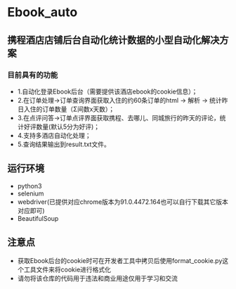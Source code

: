 # Ebook_auto
## 携程酒店店铺后台自动化统计数据的小型自动化解决方案
### 目前具有的功能
- 1.自动化登录Ebook后台（需要提供该酒店ebook的cookie信息）；
- 2.在订单处理->订单查询界面获取入住的约60条订单的html -> 解析 -> 统计昨日入住的订单数量（Σ间数x天数）；
- 3.在点评问答->订单点评界面获取携程、去哪儿、同城旅行的昨天的评论，统计好评数量(默认5分为好评)；
- 4.支持多酒店自动化处理；
- 5.查询结果输出到result.txt文件。

## 运行环境
+ python3
+ selenium
+ webdriver(已提供对应chrome版本为91.0.4472.164也可以自行下载其它版本对应即可)
+ BeautifulSoup

## 注意点
- 获取Ebook后台的cookie时可在开发者工具中拷贝后使用format_cookie.py这个工具文件来将cookie进行格式化
- 请勿将该仓库的代码用于违法和商业用途仅用于学习和交流
